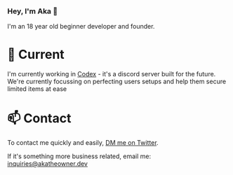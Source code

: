 ### Hey, I'm Aka 👋
I'm an 18 year old beginner developer and founder.

# 🔭 Current
I'm currently working in [Codex](https://twitter.com/Codexcooks_) - it's a discord server built for the future. We're currently focussing on perfecting users setups and help them secure limited items at ease

# 📫 Contact
To contact me quickly and easily, [DM me on Twitter](https://twitter.com/gem8160).

If it's something more business related, email me: inquiries@akatheowner.dev
